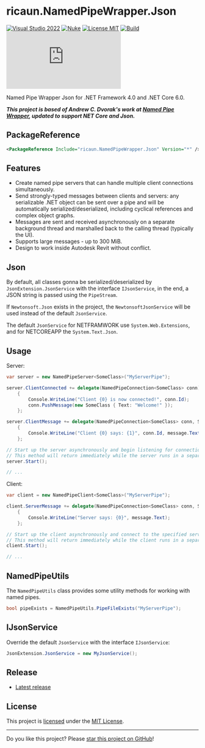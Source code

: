 # ricaun.NamedPipeWrapper.Json

[![Visual Studio 2022](https://img.shields.io/badge/Visual%20Studio-2022-blue)](https://github.com/ricaun-io/named-pipe-wrapper-json)
[![Nuke](https://img.shields.io/badge/Nuke-Build-blue)](https://nuke.build/)
[![License MIT](https://img.shields.io/badge/License-MIT-blue.svg)](LICENSE)
[![Build](https://github.com/ricaun-io/named-pipe-wrapper-json/actions/workflows/Build.yml/badge.svg)](https://github.com/ricaun-io/named-pipe-wrapper-json/actions)
[![nuget](https://img.shields.io/nuget/v/ricaun.NamedPipeWrapper.Json?logo=nuget&label=nuget&color=blue)](https://www.nuget.org/packages/ricaun.NamedPipeWrapper.Json)

Named Pipe Wrapper Json for .NET Framework 4.0 and .NET Core 6.0.

***This project is based of Andrew C. Dvorak's work at [Named Pipe Wrapper](https://github.com/acdvorak/named-pipe-wrapper), updated to support NET Core and Json.***

## PackageReference

```xml
<PackageReference Include="ricaun.NamedPipeWrapper.Json" Version="*" />
```

## Features

*  Create named pipe servers that can handle multiple client connections simultaneously.
*  Send strongly-typed messages between clients and servers: any serializable .NET object can be sent over a pipe and will be automatically serialized/deserialized, including cyclical references and complex object graphs.
*  Messages are sent and received asynchronously on a separate background thread and marshalled back to the calling thread (typically the UI).
*  Supports large messages - up to 300 MiB.
*  Design to work inside Autodesk Revit without conflict.

## Json

By default, all classes gonna be serialized/deserialized by `JsonExtension.JsonService` with the interface `IJsonService`, in the end, a JSON string is passed using the `PipeStream`.

If `Newtonsoft.Json` exists in the project, the `NewtonsoftJsonService` will be used instead of the default `JsonService`. 

The default `JsonService` for NETFRAMWORK use `System.Web.Extensions`, and for NETCOREAPP the `System.Text.Json`.


## Usage

Server:

```csharp
var server = new NamedPipeServer<SomeClass>("MyServerPipe");

server.ClientConnected += delegate(NamedPipeConnection<SomeClass> conn)
    {
        Console.WriteLine("Client {0} is now connected!", conn.Id);
        conn.PushMessage(new SomeClass { Text: "Welcome!" });
    };

server.ClientMessage += delegate(NamedPipeConnection<SomeClass> conn, SomeClass message)
    {
        Console.WriteLine("Client {0} says: {1}", conn.Id, message.Text);
    };

// Start up the server asynchronously and begin listening for connections.
// This method will return immediately while the server runs in a separate background thread.
server.Start();

// ...
```

Client:

```csharp
var client = new NamedPipeClient<SomeClass>("MyServerPipe");

client.ServerMessage += delegate(NamedPipeConnection<SomeClass> conn, SomeClass message)
    {
        Console.WriteLine("Server says: {0}", message.Text);
    };

// Start up the client asynchronously and connect to the specified server pipe.
// This method will return immediately while the client runs in a separate background thread.
client.Start();

// ...
```

## NamedPipeUtils

The `NamedPipeUtils` class provides some utility methods for working with named pipes.

```c#
bool pipeExists = NamedPipeUtils.PipeFileExists("MyServerPipe");
```

## IJsonService

Override the default `JsonService` with the interface `IJsonService`:

```c#
JsonExtension.JsonService = new MyJsonService();
```

## Release

* [Latest release](https://github.com/ricaun-io/named-pipe-wrapper-json/releases/latest)

## License

This project is [licensed](LICENSE) under the [MIT License](https://en.wikipedia.org/wiki/MIT_License).

---

Do you like this project? Please [star this project on GitHub](https://github.com/ricaun-io/named-pipe-wrapper-json/stargazers)!
